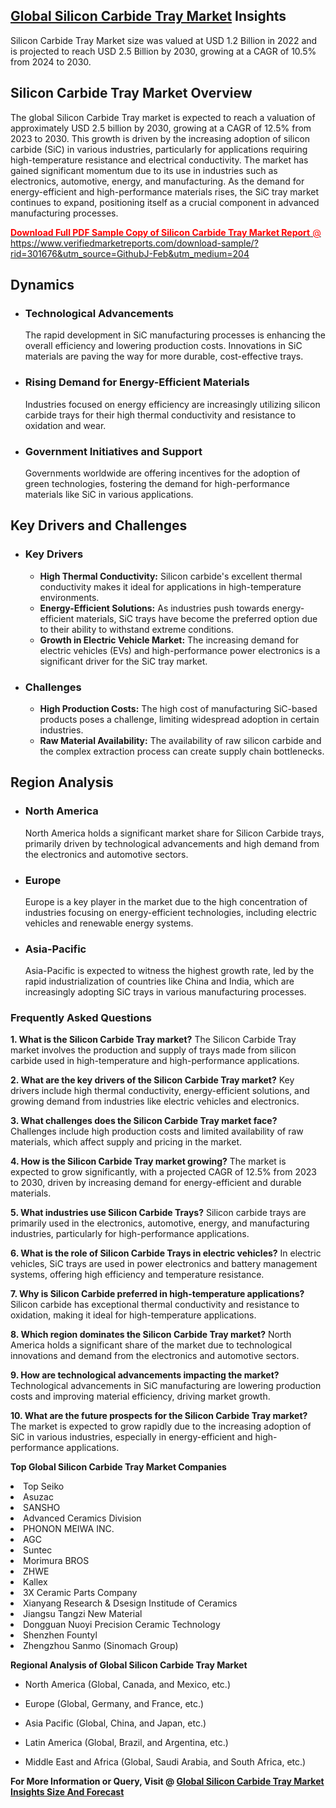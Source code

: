 <h2><a href="https://www.verifiedmarketreports.com/download-sample/?rid=301676&amp;utm_source=GithubJ&amp;utm_medium=204" target="_blank">Global Silicon Carbide Tray Market</a> Insights</h2><p>Silicon Carbide Tray Market size was valued at USD 1.2 Billion in 2022 and is projected to reach USD 2.5 Billion by 2030, growing at a CAGR of 10.5% from 2024 to 2030.</p><p> <h2>Silicon Carbide Tray Market Overview</h2> <p>The global Silicon Carbide Tray market is expected to reach a valuation of approximately USD 2.5 billion by 2030, growing at a CAGR of 12.5% from 2023 to 2030. This growth is driven by the increasing adoption of silicon carbide (SiC) in various industries, particularly for applications requiring high-temperature resistance and electrical conductivity. The market has gained significant momentum due to its use in industries such as electronics, automotive, energy, and manufacturing. As the demand for energy-efficient and high-performance materials rises, the SiC tray market continues to expand, positioning itself as a crucial component in advanced manufacturing processes. <a href="download-sample-link"><p><span class=""><span style="color: #ff0000;"><strong>Download Full PDF Sample Copy of Silicon Carbide Tray Market Report</strong> @ </span><a href="https://www.verifiedmarketreports.com/download-sample/?rid=301676&amp;utm_source=GithubJ-Feb&amp;utm_medium=204" target="_blank">https://www.verifiedmarketreports.com/download-sample/?rid=301676&amp;utm_source=GithubJ-Feb&amp;utm_medium=204</a></span></p></a></p> <h2>Dynamics</h2> <ul> <li><h3>Technological Advancements</h3> The rapid development in SiC manufacturing processes is enhancing the overall efficiency and lowering production costs. Innovations in SiC materials are paving the way for more durable, cost-effective trays.</li> <li><h3>Rising Demand for Energy-Efficient Materials</h3> Industries focused on energy efficiency are increasingly utilizing silicon carbide trays for their high thermal conductivity and resistance to oxidation and wear.</li> <li><h3>Government Initiatives and Support</h3> Governments worldwide are offering incentives for the adoption of green technologies, fostering the demand for high-performance materials like SiC in various applications.</li> </ul> <h2>Key Drivers and Challenges</h2> <ul> <li><h3>Key Drivers</h3> <ul> <li><strong>High Thermal Conductivity:</strong> Silicon carbide's excellent thermal conductivity makes it ideal for applications in high-temperature environments.</li> <li><strong>Energy-Efficient Solutions:</strong> As industries push towards energy-efficient materials, SiC trays have become the preferred option due to their ability to withstand extreme conditions.</li> <li><strong>Growth in Electric Vehicle Market:</strong> The increasing demand for electric vehicles (EVs) and high-performance power electronics is a significant driver for the SiC tray market.</li> </ul> </li> <li><h3>Challenges</h3> <ul> <li><strong>High Production Costs:</strong> The high cost of manufacturing SiC-based products poses a challenge, limiting widespread adoption in certain industries.</li> <li><strong>Raw Material Availability:</strong> The availability of raw silicon carbide and the complex extraction process can create supply chain bottlenecks.</li> </ul> </li> </ul> <h2>Region Analysis</h2> <ul> <li><h3>North America</h3> North America holds a significant market share for Silicon Carbide trays, primarily driven by technological advancements and high demand from the electronics and automotive sectors.</li> <li><h3>Europe</h3> Europe is a key player in the market due to the high concentration of industries focusing on energy-efficient technologies, including electric vehicles and renewable energy systems.</li> <li><h3>Asia-Pacific</h3> Asia-Pacific is expected to witness the highest growth rate, led by the rapid industrialization of countries like China and India, which are increasingly adopting SiC trays in various manufacturing processes.</li> </ul> <h3>Frequently Asked Questions</h3> <p><strong>1. What is the Silicon Carbide Tray market?</strong> The Silicon Carbide Tray market involves the production and supply of trays made from silicon carbide used in high-temperature and high-performance applications.</p> <p><strong>2. What are the key drivers of the Silicon Carbide Tray market?</strong> Key drivers include high thermal conductivity, energy-efficient solutions, and growing demand from industries like electric vehicles and electronics.</p> <p><strong>3. What challenges does the Silicon Carbide Tray market face?</strong> Challenges include high production costs and limited availability of raw materials, which affect supply and pricing in the market.</p> <p><strong>4. How is the Silicon Carbide Tray market growing?</strong> The market is expected to grow significantly, with a projected CAGR of 12.5% from 2023 to 2030, driven by increasing demand for energy-efficient and durable materials.</p> <p><strong>5. What industries use Silicon Carbide Trays?</strong> Silicon carbide trays are primarily used in the electronics, automotive, energy, and manufacturing industries, particularly for high-performance applications.</p> <p><strong>6. What is the role of Silicon Carbide Trays in electric vehicles?</strong> In electric vehicles, SiC trays are used in power electronics and battery management systems, offering high efficiency and temperature resistance.</p> <p><strong>7. Why is Silicon Carbide preferred in high-temperature applications?</strong> Silicon carbide has exceptional thermal conductivity and resistance to oxidation, making it ideal for high-temperature applications.</p> <p><strong>8. Which region dominates the Silicon Carbide Tray market?</strong> North America holds a significant share of the market due to technological innovations and demand from the electronics and automotive sectors.</p> <p><strong>9. How are technological advancements impacting the market?</strong> Technological advancements in SiC manufacturing are lowering production costs and improving material efficiency, driving market growth.</p> <p><strong>10. What are the future prospects for the Silicon Carbide Tray market?</strong> The market is expected to grow rapidly due to the increasing adoption of SiC in various industries, especially in energy-efficient and high-performance applications.</p> </p><p><strong>Top Global Silicon Carbide Tray Market Companies</strong></p><div data-test-id=""><p><li>Top Seiko</li><li> Asuzac</li><li> SANSHO</li><li> Advanced Ceramics Division</li><li> PHONON MEIWA INC.</li><li> AGC</li><li> Suntec</li><li> Morimura BROS</li><li> ZHWE</li><li> Kallex</li><li> 3X Ceramic Parts Company</li><li> Xianyang Research & Dsesign Institude of Ceramics</li><li> Jiangsu Tangzi New Material</li><li> Dongguan Nuoyi Precision Ceramic Technology</li><li> Shenzhen Fountyl</li><li> Zhengzhou Sanmo (Sinomach Group)</li></p><div><strong>Regional Analysis of&nbsp;Global Silicon Carbide Tray Market</strong></div><ul><li dir="ltr"><p dir="ltr">North America&nbsp;(Global, Canada, and Mexico, etc.)</p></li><li dir="ltr"><p dir="ltr">Europe (Global, Germany, and France, etc.)</p></li><li dir="ltr"><p dir="ltr">Asia Pacific&nbsp;(Global, China, and Japan, etc.)</p></li><li dir="ltr"><p dir="ltr">Latin America&nbsp;(Global, Brazil, and Argentina, etc.)</p></li><li dir="ltr">Middle East and Africa&nbsp;(Global, Saudi Arabia, and South Africa, etc.)</li></ul><p><strong>For More Information or Query, Visit @&nbsp;</strong><strong><a href="https://www.verifiedmarketreports.com/product/silicon-carbide-tray-market/?utm_source=GithubJ&amp;utm_medium=204" target="_blank">Global Silicon Carbide Tray Market Insights Size And Forecast</a></strong></p></div>
